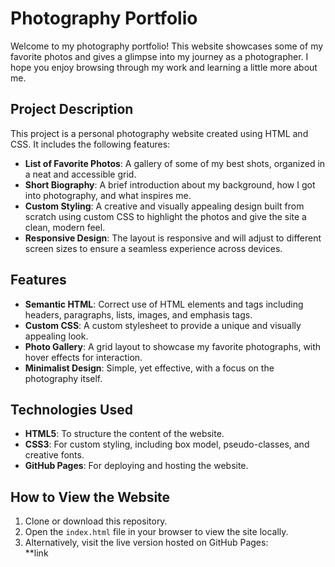 # Photography Portfolio

Welcome to my photography portfolio! This website showcases some of my favorite photos and gives a glimpse into my journey as a photographer. I hope you enjoy browsing through my work and learning a little more about me.

## Project Description

This project is a personal photography website created using HTML and CSS. It includes the following features:
- **List of Favorite Photos**: A gallery of some of my best shots, organized in a neat and accessible grid.
- **Short Biography**: A brief introduction about my background, how I got into photography, and what inspires me.
- **Custom Styling**: A creative and visually appealing design built from scratch using custom CSS to highlight the photos and give the site a clean, modern feel.
- **Responsive Design**: The layout is responsive and will adjust to different screen sizes to ensure a seamless experience across devices.

## Features

- **Semantic HTML**: Correct use of HTML elements and tags including headers, paragraphs, lists, images, and emphasis tags.
- **Custom CSS**: A custom stylesheet to provide a unique and visually appealing look.
- **Photo Gallery**: A grid layout to showcase my favorite photographs, with hover effects for interaction.
- **Minimalist Design**: Simple, yet effective, with a focus on the photography itself.

## Technologies Used

- **HTML5**: To structure the content of the website.
- **CSS3**: For custom styling, including box model, pseudo-classes, and creative fonts.
- **GitHub Pages**: For deploying and hosting the website.

## How to View the Website

1. Clone or download this repository.
2. Open the `index.html` file in your browser to view the site locally.
3. Alternatively, visit the live version hosted on GitHub Pages:  
 **link
 
